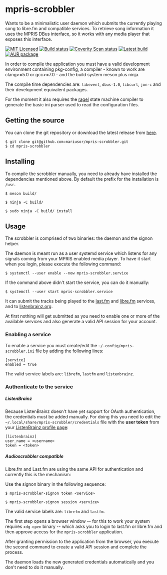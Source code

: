 # mpris-scrobbler

Wants to be a minimalistic user daemon which submits the currently playing song to libre.fm and compatible services.
To retrieve song information it uses the MPRIS DBus interface, so it works with any media player that exposes this interface.

[![MIT Licensed](https://img.shields.io/github/license/mariusor/mpris-scrobbler.svg)](https://raw.githubusercontent.com/mariusor/mpris-scrobbler/master/LICENSE)
[![Build status](https://img.shields.io/travis/mariusor/mpris-scrobbler.svg)](https://travis-ci.org/mariusor/mpris-scrobbler)
[![Coverity Scan status](https://img.shields.io/coverity/scan/14230.svg)](https://scan.coverity.com/projects/14230)
[![Latest build](https://img.shields.io/github/release/mariusor/mpris-scrobbler.svg)](https://github.com/mariusor/mpris-scrobbler/releases/latest)
[![AUR package](https://img.shields.io/aur/version/mpris-scrobbler.svg)](https://aur.archlinux.org/packages/mpris-scrobbler/)

In order to compile the application you must have a valid development environment containing pkg-config, a compiler - known to work are clang>=5.0 or gcc>=7.0 - and the build system meson plus ninja.

The compile time dependencies are: `libevent`, `dbus-1.0`, `libcurl`, `jon-c` and their development equivalent packages.

For the moment it also requires the [ragel](http://www.colm.net/open-source/ragel/) state machine compiler to generate the basic ini parser used to read the configuration files.

## Getting the source

You can clone the git repository or download the latest release from [here](https://github.com/mariusor/mpris-scrobbler/releases/latest).

    $ git clone git@github.com:mariusor/mpris-scrobbler.git
    $ cd mpris-scrobbler

## Installing

To compile the scrobbler manually, you need to already have installed the dependencies mentioned above.
By default the prefix for the installation is `/usr`.

    $ meson build/

    $ ninja -C build/

    $ sudo ninja -C build/ install

## Usage

The scrobbler is comprised of two binaries: the daemon and the signon helper.

The daemon is meant run as a user systemd service which listens for any signals coming from your MPRIS enabled media player. To have it start when you login, please execute the following command:

    $ systemctl --user enable --now mpris-scrobbler.service

If the command above didn't start the service, you can do it manually:

    $ systemctl --user start mpris-scrobbler.service

It can submit the tracks being played to the [last.fm](https://last.fm) and [libre.fm](https://libre.fm) services, and to [listenbrainz.org](https://listenbrainz.org/).

At first nothing will get submitted as you need to enable one or more of the available services and also generate a valid API session for your account.

### Enabling a service

To enable a service you must create/edit the `~/.config/mpris-scrobbler.ini` file by adding the following lines:

    [service]
    enabled = true

The valid service labels are: `librefm`, `lastfm` and `listenbrainz`.

### Authenticate to the service

##### ListenBrainz

Because ListenBrainz doesn't have yet support for OAuth authentication, the credentials must be added manually.
For doing this you need to edit the `~/.local/share/mpris-scrobbler/credentials` file with the **user token** from  your [ListenBrainz profile page](https://listenbrainz.org/profile):

    [listenbrainz]
    user_name = <username>
    token = <token>

##### Audioscrobbler compatible

Libre.fm and Last.fm are using the same API for authentication and currently this is the mechanism:

Use the signon binary in the following sequence:

    $ mpris-scrobbler-signon token <service>

    $ mpris-scrobbler-signon session <service>

The valid service labels are: `librefm` and `lastfm`.

The first step opens a browser window -- for this to work your system requires `xdg-open` binary -- which asks you to login to last.fm or libre.fm and then approve access for the `mpris-scrobbler` application.

After granting permission to the application from the browser, you execute the second command to create a valid API session and complete the process.

The daemon loads the new generated credentials automatically and you don't need to do it manually.

